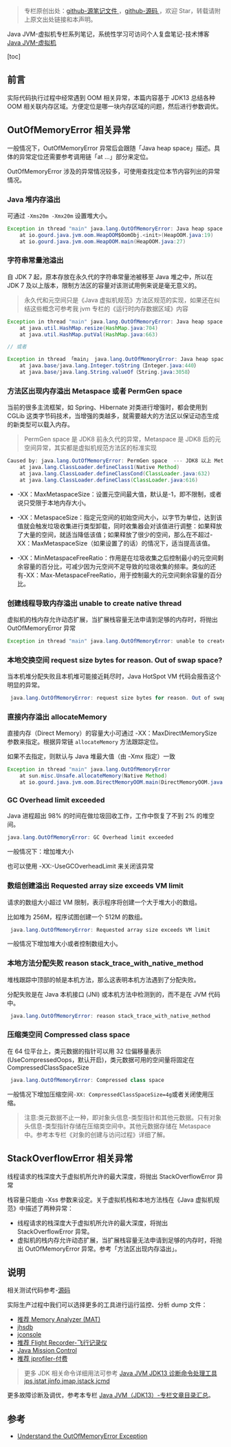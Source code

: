 > 专栏原创出处：[github-源笔记文件 ](https://github.com/GourdErwa/review-notes/tree/master/language/java-jvm) ，[github-源码 ](https://github.com/GourdErwa/java-advanced/tree/master/java-jvm)，欢迎 Star，转载请附上原文出处链接和本声明。

Java JVM-虚拟机专栏系列笔记，系统性学习可访问个人复盘笔记-技术博客 [Java JVM-虚拟机 ](https://review-notes.top/language/java-jvm/)

[toc]

## 前言
实际代码执行过程中经常遇到 OOM 相关异常，本篇内容基于 JDK13 总结各种 OOM 相关联内存区域。方便定位是哪一块内存区域的问题，然后进行参数调优。

## OutOfMemoryError 相关异常
一般情况下，OutOfMemoryError 异常后会跟随「Java heap space」描述。具体的异常定位还需要参考调用链「at ...」部分来定位。

OutOfMemoryError 涉及的异常情况较多，可使用查找定位本节内容列出的异常情况。

### Java 堆内存溢出
可通过 `-Xms20m -Xmx20m` 设置堆大小。

```java
Exception in thread "main" java.lang.OutOfMemoryError: Java heap space
	at io.gourd.java.jvm.oom.HeapOOM$OomObj.<init>(HeapOOM.java:19)
	at io.gourd.java.jvm.oom.HeapOOM.main(HeapOOM.java:27)
```

### 字符串常量池溢出
自 JDK 7 起，原本存放在永久代的字符串常量池被移至 Java 堆之中，所以在 JDK 7 及以上版本，限制方法区的容量对该测试用例来说是毫无意义的。

> 永久代和元空间只是《Java 虚拟机规范》方法区规范的实现，如果还在纠结这些概念可参考我 jvm 专栏的《运行时内存数据区域》内容

```java
Exception in thread "main" java.lang.OutOfMemoryError: Java heap space
    at java.util.HashMap.resize(HashMap.java:704)
    at java.util.HashMap.putVal(HashMap.java:663)

// 或者

Exception in thread 「main」 java.lang.OutOfMemoryError: Java heap space 
    at java.base/java.lang.Integer.toString（Integer.java:440） 
    at java.base/java.lang.String.valueOf（String.java:3058）
```

### 方法区出现内存溢出 Metaspace 或者 PermGen space
当前的很多主流框架，如 Spring、Hibernate 对类进行增强时，都会使用到 CGLib 这类字节码技术，当增强的类越多，就需要越大的方法区以保证动态生成的新类型可以载入内存。

> PermGen space 是 JDK8 前永久代的异常，Metaspace 是 JDK8 后的元空间异常，其实都是虚拟机规范方法区的标准实现
```java
Caused by: java.lang.OutOfMemoryError: PermGen space  --- JDK8 以上 Metaspace
    at java.lang.ClassLoader.defineClass1(Native Method)
    at java.lang.ClassLoader.defineClassCond(ClassLoader.java:632)
    at java.lang.ClassLoader.defineClass(ClassLoader.java:616)
```
- -XX：MaxMetaspaceSize：设置元空间最大值，默认是-1，即不限制，或者说只受限于本地内存大小。

- -XX：MetaspaceSize：指定元空间的初始空间大小，以字节为单位，达到该值就会触发垃圾收集进行类型卸载，同时收集器会对该值进行调整：如果释放了大量的空间，就适当降低该值；如果释放了很少的空间，那么在不超过-XX：MaxMetaspaceSize（如果设置了的话）的情况下，适当提高该值。

- -XX：MinMetaspaceFreeRatio：作用是在垃圾收集之后控制最小的元空间剩余容量的百分比，可减少因为元空间不足导致的垃圾收集的频率。类似的还有-XX：Max-MetaspaceFreeRatio，用于控制最大的元空间剩余容量的百分比。

### 创建线程导致内存溢出 unable to create native thread
虚拟机的栈内存允许动态扩展，当扩展栈容量无法申请到足够的内存时，将抛出 OutOfMemoryError 异常

```java
Exception in thread "main" java.lang.OutOfMemoryError: unable to create native thread
```

### 本地交换空间 request size bytes for reason. Out of swap space?
当本机堆分配失败且本机堆可能接近耗尽时，Java HotSpot VM 代码会报告这个明显的异常。
```java
 java.lang.OutOfMemoryError: request size bytes for reason. Out of swap space?
```

### 直接内存溢出 allocateMemory
直接内存（Direct Memory）的容量大小可通过 -XX：MaxDirectMemorySize 参数来指定。根据异常链 `allocateMemory` 方法跟踪定位。

如果不去指定，则默认与 Java 堆最大值（由 -Xmx 指定）一致
```java
Exception in thread "main" java.lang.OutOfMemoryError
    at sun.misc.Unsafe.allocateMemory(Native Method)
    at io.gourd.java.jvm.oom.DirectMemoryOOM.main(DirectMemoryOOM.java:25)
```
### GC Overhead limit exceeded
Java 进程超出 98% 的时间在做垃圾回收工作，工作中恢复了不到 2% 的堆空间。
```java
java.lang.OutOfMemoryError: GC Overhead limit exceeded
```
一般情况下：增加堆大小

也可以使用 -XX:-UseGCOverheadLimit 来关闭该异常

### 数组创建溢出 Requested array size exceeds VM limit
请求的数组大小超过 VM 限制，表示程序将创建一个大于堆大小的数组。

比如堆为 256M，程序试图创建一个 512M 的数组。
```java
 java.lang.OutOfMemoryError: Requested array size exceeds VM limit
```
一般情况下增加堆大小或者控制数组大小。

### 本地方法分配失败 reason stack_trace_with_native_method
堆栈跟踪中顶部的帧是本机方法，那么这表明本机方法遇到了分配失败。

分配失败是在 Java 本机接口 (JNI) 或本机方法中检测到的，而不是在 JVM 代码中。
```java
 java.lang.OutOfMemoryError: reason stack_trace_with_native_method
```

### 压缩类空间 Compressed class space
在 64 位平台上，类元数据的指针可以用 32 位偏移量表示 (UseCompressedOops，默认开启)，类元数据可用的空间量将固定在 CompressedClassSpaceSize
```java
 java.lang.OutOfMemoryError: Compressed class space
```
一般情况下增加压缩空间`-XX: CompressedClassSpaceSize=4g`或者关闭使用压缩。
> 注意:类元数据不止一种，即对象头信息-类型指针和其他元数据。只有对象头信息-类型指针存储在压缩类空间中。其他元数据存储在 Metaspace 中。参考本专栏《对象的创建与访问过程》详细了解。

## StackOverflowError 相关异常
线程请求的栈深度大于虚拟机所允许的最大深度，将抛出 StackOverflowError 异常

栈容量只能由 -Xss 参数来设定。关于虚拟机栈和本地方法栈在《Java 虚拟机规范》中描述了两种异常：
- 线程请求的栈深度大于虚拟机所允许的最大深度，将抛出 StackOverflowError 异常。
- 虚拟机的栈内存允许动态扩展，当扩展栈容量无法申请到足够的内存时，将抛出 OutOfMemoryError 异常。参考「方法区出现内存溢出」。

## 说明
相关测试代码参考-[源码 ](https://github.com/GourdErwa/java-advanced/tree/master/java-jvm/src/main/java/io/gourd/java/jvm/oom)

实际生产过程中我们可以选择更多的工具进行运行监控、分析 dump 文件：
- [推荐 Memory Analyzer (MAT)](https://www.eclipse.org/mat/)
- [jhsdb](https://docs.oracle.com/javase/9/tools/jhsdb.htm)
- [jconsole](http://openjdk.java.net/tools/svc/jconsole/)
- [推荐 Flight Recorder-飞行记录仪](https://docs.oracle.com/javacomponents/jmc-5-4/jfr-runtime-guide/run.htm#JFRUH176)
- [Java Mission Control](https://www.oracle.com/technetwork/java/javaseproducts/mission-control/java-mission-control-1998576.html)
- [推荐 jprofiler-付费 ](https://www.ej-technologies.com/products/jprofiler/overview.html)

> 更多 JDK 相关命令详细用法可参考  [Java JVM JDK13 诊断命令处理工具 jps,jstat,jinfo,jmap,jstack,jcmd](https://blog.csdn.net/xiaohulunb/article/details/103887785)

更多故障诊断及调优，参考本专栏 [Java JVM（JDK13）-专栏文章目录汇总](https://blog.csdn.net/xiaohulunb/article/details/103828570)。

## 参考
- [Understand the OutOfMemoryError Exception](https://docs.oracle.com/en/java/javase/13/troubleshoot/troubleshoot-memory-leaks.html#GUID-19F6D28E-75A1-4480-9879-D0932B2F305B)